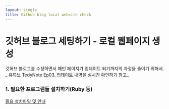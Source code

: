 ```yaml
---
layout: single
title: Github blog local website check
---
```

# 깃허브 블로그 세팅하기 - 로컬 웹페이지 생성

깃허브 블로그를 수정하면서 매번 페이지가 업데이트 되기까지의 과정을 줄이기 위해서.
_ 유튜브 TedyNote [Ep03. 업데이트 내역을 실시간 확인하기](https://youtu.be/0TeHUqSAb6Q?si=AUQN-NaGH8VTUjdu) 참고_


### 1. 필요한 프로그램들 설치하기(Ruby 등)
[필요 설치파일 및 안내](https://jekyllrb.com/docs/)
